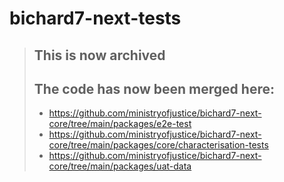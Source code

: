 # bichard7-next-tests

> ## This is now archived
>
> ## The code has now been merged here:
>
> - <https://github.com/ministryofjustice/bichard7-next-core/tree/main/packages/e2e-test>
> - <https://github.com/ministryofjustice/bichard7-next-core/tree/main/packages/core/characterisation-tests>
> - <https://github.com/ministryofjustice/bichard7-next-core/tree/main/packages/uat-data>
